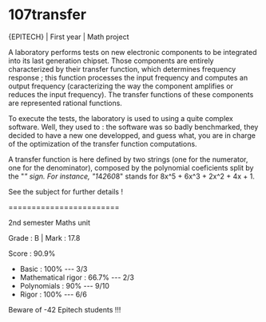 # 107transfer

{EPITECH} | First year | Math project

A laboratory performs tests on new electronic components to be integrated into its last generation chipset. Those
components are entirely characterized by their transfer function, which determines frequency response ; this function
processes the input frequency and computes an output frequency (caracterizing the way the component amplifies
or reduces the input frequency). The transfer functions of these components are represented rational functions.

To execute the tests, the laboratory is used to using a quite complex software. Well, they used to : the software
was so badly benchmarked, they decided to have a new one developped, and guess what, you are in charge of the
optimization of the transfer function computations.

A transfer function is here defined by two strings (one for the numerator, one for the denominator), composed by the
polynomial coeficients split by the "*" sign.
For instance, "1*4*2*6*0*8" stands for 8x^5 + 6x^3 + 2x^2 + 4x + 1.

See the subject for further details !

========================

2nd semester Maths unit

Grade : B | Mark : 17.8

Score : 90.9%

  - Basic : 100% --- 3/3
  - Mathematical rigor : 66.7% --- 2/3
  - Polynomials : 90% --- 9/10
  - Rigor : 100% --- 6/6

Beware of -42 Epitech students !!!
